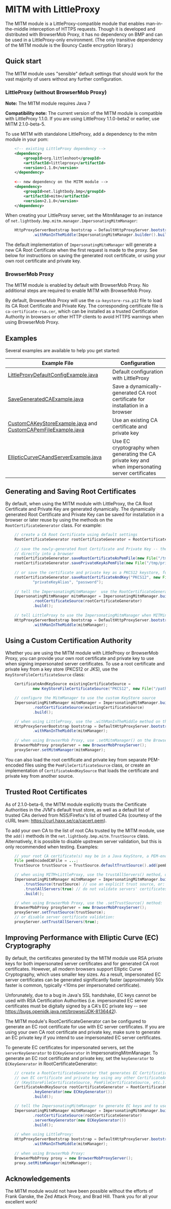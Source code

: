 # MITM with LittleProxy
The MITM module is a LittleProxy-compatible module that enables man-in-the-middle interception of HTTPS requests. Though it is developed and distributed with BrowserMob Proxy, it has no dependency on BMP and can be used in a LittleProxy-only environment. (The only transitive dependency of the MITM module is the Bouncy Castle encryption library.)

## Quick start
The MITM module uses "sensible" default settings that should work for the vast majority of users without any further configuration.

### LittleProxy (without BrowserMob Proxy)
**Note:** The MITM module requires Java 7

**Compatibility note:** The current version of the MITM module is compatible with LittleProxy 1.1.0. If you are using LittleProxy 1.1.0-beta2 or earlier, use MITM 2.1.0-beta-5.

To use MITM with standalone LittleProxy, add a dependency to the mitm module in your pom:

```xml
    <!-- existing LittleProxy dependency -->
    <dependency>
        <groupId>org.littleshoot</groupId>
        <artifactId>littleproxy</artifactId>
        <version>1.1.0</version>
    </dependency>
    
    <-- new dependency on the MITM module -->
    <dependency>
        <groupId>net.lightbody.bmp</groupId>
        <artifactId>mitm</artifactId>
        <version>2.1.0</version>
    </dependency>
```

When creating your LittleProxy server, set the MitmManager to an instance of `net.lightbody.bmp.mitm.manager.ImpersonatingMitmManager`:

```java
    HttpProxyServerBootstrap bootstrap = DefaultHttpProxyServer.bootstrap()
            .withManInTheMiddle(ImpersonatingMitmManager.builder().build());
```

The default implementation of `ImpersonatingMitmManager` will generate a new CA Root Certificate when the first request is made to the proxy. See below for instructions on saving the generated root certificate, or using your own root certificate and private key.

### BrowserMob Proxy
The MITM module is enabled by default with BrowserMob Proxy. No additional steps are required to enable MITM with BrowserMob Proxy. 

By default, BrowserMob Proxy will use the `ca-keystore-rsa.p12` file to load its CA Root Certificate and Private Key. The corresponding certificate file is `ca-certificate-rsa.cer`, which can be installed as a trusted Certification Authority in browsers or other HTTP clients to avoid HTTPS warnings when using BrowserMob Proxy.

## Examples
Several examples are available to help you get started:

Example File | Configuration
-------------|--------------
[LittleProxyDefaultConfigExample.java](src/test/java/net/lightbody/bmp/mitm/example/CustomCAKeyStoreExample.java) | Default configuration with LittleProxy
[SaveGeneratedCAExample.java](src/test/java/net/lightbody/bmp/mitm/example/SaveGeneratedCAExample.java) | Save a dynamically-generated CA root certificate for installation in a browser
[CustomCAKeyStoreExample.java](src/test/java/net/lightbody/bmp/mitm/example/CustomCAKeyStoreExample.java) and [CustomCAPemFileExample.java](src/test/java/net/lightbody/bmp/mitm/example/CustomCAPemFileExample.java) | Use an existing CA certificate and private key
[EllipticCurveCAandServerExample.java](src/test/java/net/lightbody/bmp/mitm/example/EllipticCurveCAandServerExample.java) | Use EC cryptography when generating the CA private key and when impersonating server certificates


## Generating and Saving Root Certificates
By default, when using the MITM module with LittleProxy, the CA Root Certificate and Private Key are generated dynamically. The dynamically generated Root Certificate and Private Key can be saved for installation in a browser or later reuse by using the methods on the `RootCertificateGenerator` class. For example:

```java
    // create a CA Root Certificate using default settings
    RootCertificateGenerator rootCertificateGenerator = RootCertificateGenerator.builder().build();
    
    // save the newly-generated Root Certificate and Private Key -- the .cer file can be imported 
    // directly into a browser
    rootCertificateGenerator.saveRootCertificateAsPemFile(new File("/tmp/certificate.cer");
    rootCertificateGenerator.savePrivateKeyAsPemFile(new File("/tmp/private-key.pem", "password");
    
    // or save the certificate and private key as a PKCS12 keystore, for later use
    rootCertificateGenerator.saveRootCertificateAndKey("PKCS12", new File("/tmp/keystore.p12", 
            "privateKeyAlias", "password");
    
    // tell the ImpersonatingMitmManager  use the RootCertificateGenerator we just configured
    ImpersonatingMitmManager mitmManager = ImpersonatingMitmManager.builder()
            .rootCertificateSource(rootCertificateGenerator)
            .build();
    
    // tell LittleProxy to use the ImpersonatingMitmManager when MITMing
    HttpProxyServerBootstrap bootstrap = DefaultHttpProxyServer.bootstrap()
            .withManInTheMiddle(mitmManager);
```

## Using a Custom Certification Authority
Whether you are using the MITM module with LittleProxy or BrowserMob Proxy, you can provide your own root certificate and private key to use when signing impersonated server certificates. To use a root certificate and private key from a key store (PKCS12 or JKS), use the `KeyStoreFileCertificateSource` class:

```java
    CertificateAndKeySource existingCertificateSource = 
            new KeyStoreFileCertificateSource("PKCS12", new File("/path/to/keystore.p12", "privateKeyAlias", "password");

    // configure the MitmManager to use the custom KeyStore source
    ImpersonatingMitmManager mitmManager = ImpersonatingMitmManager.builder()
            .rootCertificateSource(existingCertificateSource)
            .build();

    // when using LittleProxy, use the .withManInTheMiddle method on the bootstrap:
    HttpProxyServerBootstrap bootstrap = DefaultHttpProxyServer.bootstrap()
            .withManInTheMiddle(mitmManager);
            
    // when using BrowserMob Proxy, use .setMitmManager() on the BrowserMobProxy object:
    BrowserMobProxy proxyServer = new BrowserMobProxyServer();
    proxyServer.setMitmManager(mitmManager);
```

You can also load the root certificate and private key from separate PEM-encoded files using the `PemFileCertificateSource` class, or create an implementation of `CertificateAndKeySource` that loads the certificate and private key from another source.

## Trusted Root Certificates
As of 2.1.0-beta-6, the MITM module explicitly trusts the Certificate Authorities in the JVM's default trust store, as well as a default list of trusted CAs derived from NSS/Firefox's list of trusted CAs (courtesy of the cURL team: https://curl.haxx.se/ca/cacert.pem).

To add your own CA to the list of root CAs trusted by the MITM module, use the `add()` methods in the `net.lightbody.bmp.mitm.TrustSource` class. Alternatively, it is possible to disable upstream server validation, but this is only recommended when testing. Examples:
```java
    // your root CA certificate(s) may be in a Java KeyStore, a PEM-encoded File or String, or an X509Certificate
    File pemEncodedCAFile = ...;
    TrustSource trustSource = TrustSource.defaultTrustSource().add(pemEncodedCAFile);

    // when using MITM+LittleProxy, use the trustAllServers() method, or set the TrustSource on the ImpersonatingMitmManager:
    ImpersonatingMitmManager mitmManager = ImpersonatingMitmManager.builder()
        .trustSource(trustSource) // use an explicit trust source, or:
        .trustAllServers(true) // do not validate servers' certificates
        .build();

    // when using BrowserMob Proxy, use the .setTrustSource() method:
    BrowserMobProxy proxyServer = new BrowserMobProxyServer();
    proxyServer.setTrustSource(trustSource);
    // or disable server certificate validation:
    proxyServer.setTrustAllServers(true);
```

## Improving Performance with Elliptic Curve (EC) Cryptography
By default, the certificates generated by the MITM module use RSA private keys for both impersonated server certificates and for generated CA root certificates. However, all modern browsers support Elliptic Curve Cryptography, which uses smaller key sizes. As a result, impersonated EC server certificates can be generated significantly faster (approximately 50x faster is common, typically <10ms per impersonated certificate).

Unforunately, due to a bug in Java's SSL handshake, EC keys cannot be used with RSA Certification Authorities (i.e. impersonated EC server certificates must be digitally signed by a CA's EC private key -- see https://bugs.openjdk.java.net/browse/JDK-8136442). 

The MITM module's RootCertificateGenerator can be configured to generate an EC root certificate for use with EC server certificates. If you are using your own CA root certificate and private key, make sure to generate an EC private key if you intend to use impersonated EC server certificates.

To generate EC certificates for impersonated servers, set the `serverKeyGenerator` to `ECKeyGenerator` in ImpersonatingMitmManager. To generate an EC root certificate and private key, set the `keyGenerator` to `ECKeyGenerator` in RootCertificateGenerator:

```java
    // create a RootCertificateGenerator that generates EC Certification Authorities; you may also load your 
    // own EC certificate and private key using any other CertificateAndKeySource implementation 
    // (KeyStoreFileCertificateSource, PemFileCertificateSource, etc.).
    CertificateAndKeySource rootCertificateGenerator = RootCertificateGenerator.builder()
            .keyGenerator(new ECKeyGenerator())
            .build();

    // tell the ImpersonatingMitmManager to generate EC keys and to use the EC RootCertificateGenerator
    ImpersonatingMitmManager mitmManager = ImpersonatingMitmManager.builder()
            .rootCertificateSource(rootCertificateGenerator)
            .serverKeyGenerator(new ECKeyGenerator())
            .build();
            
    // when using LittleProxy:
    HttpProxyServerBootstrap bootstrap = DefaultHttpProxyServer.bootstrap()
            .withManInTheMiddle(mitmManager);
            
    // when using BrowserMob Proxy:
    BrowserMobProxy proxy = new BrowserMobProxyServer();
    proxy.setMitmManager(mitmManager);
```

## Acknowledgements
The MITM module would not have been possible without the efforts of Frank Ganske, the Zed Attack Proxy, and Brad Hill. Thank you for all your excellent work!